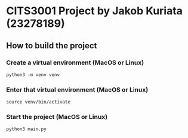 # CITS3001 Project by Jakob Kuriata (23278189)
## How to build the project
### Create a virtual environment (MacOS or Linux)
```
python3 -m venv venv
```
### Enter that virtual environment (MacOS or Linux)
```
source venv/bin/activate
```
### Start the project (MacOS or Linux)
```
python3 main.py
```
